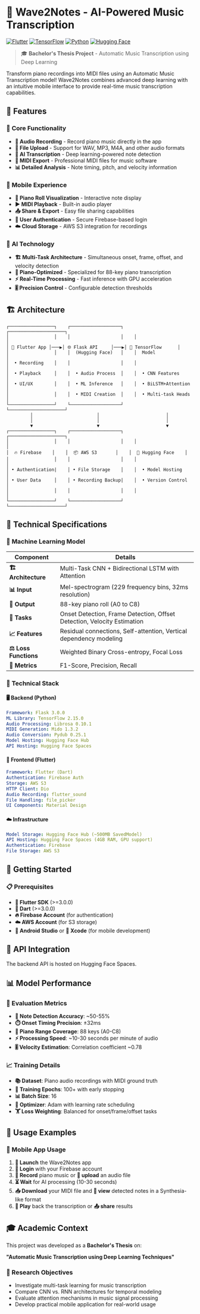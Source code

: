 # 🎵 Wave2Notes - AI-Powered Music Transcription

[![Flutter](https://img.shields.io/badge/Flutter-02569B?style=for-the-badge&logo=flutter&logoColor=white)](https://flutter.dev/)
[![TensorFlow](https://img.shields.io/badge/TensorFlow-FF6F00?style=for-the-badge&logo=tensorflow&logoColor=white)](https://tensorflow.org/)
[![Python](https://img.shields.io/badge/Python-3776AB?style=for-the-badge&logo=python&logoColor=white)](https://python.org/)
[![Hugging Face](https://img.shields.io/badge/%F0%9F%A4%97%20Hugging%20Face-FFD21E?style=for-the-badge)](https://huggingface.co/)

> 🎓 **Bachelor's Thesis Project** - Automatic Music Transcription using Deep Learning

Transform piano recordings into MIDI files using an Automatic Music Transcription model! Wave2Notes combines advanced deep learning with an intuitive mobile interface to provide real-time music transcription capabilities.

## 🌟 Features

### 🎹 **Core Functionality**
- **🎤 Audio Recording** - Record piano music directly in the app
- **📁 File Upload** - Support for WAV, MP3, M4A, and other audio formats
- **🤖 AI Transcription** - Deep learning-powered note detection
- **🎼 MIDI Export** - Professional MIDI files for music software
- **📊 Detailed Analysis** - Note timing, pitch, and velocity information

### 📱 **Mobile Experience**
- **🎨 Piano Roll Visualization** - Interactive note display
- **▶️ MIDI Playback** - Built-in audio player
- **📤 Share & Export** - Easy file sharing capabilities
- **🔐 User Authentication** - Secure Firebase-based login
- **☁️ Cloud Storage** - AWS S3 integration for recordings

### 🧠 **AI Technology**
- **🏗️ Multi-Task Architecture** - Simultaneous onset, frame, offset, and velocity detection
- **🎯 Piano-Optimized** - Specialized for 88-key piano transcription
- **⚡ Real-Time Processing** - Fast inference with GPU acceleration
- **🎚️ Precision Control** - Configurable detection thresholds

## 🏗️ Architecture

```
┌─────────────────┐    ┌───────────────────┐    ┌─────────────────────┐
│                 │    │                   │    │                     │
│ 📱 Flutter App │───▶│ 🌐 Flask API     │───▶│ 🧠 TensorFlow      │
│                 │    │  (Hugging Face)   │    │  Model              │
│  • Recording    │    │                   │    │                     │
│  • Playback     │    │  • Audio Process  │    │  • CNN Features     │
│  • UI/UX        │    │  • ML Inference   │    │  • BiLSTM+Attention │
│                 │    │  • MIDI Creation  │    │  • Multi-task Heads │
└─────────────────┘    └───────────────────┘    └─────────────────────┘
         │                        │                         │
         │                        │                         │
         ▼                        ▼                         ▼
┌─────────────────┐    ┌───────────────────┐    ┌─────────────────────┐
│                 │    │                   │    │                     │
│  🔥 Firebase    │    │  📦 AWS S3       │    │  🤗 Hugging Face    │
│                 │    │                   │    │                     │
│ • Authentication|    │ • File Storage    │    │  • Model Hosting    │
│ • User Data     │    │ • Recording Backup|    │  • Version Control  │
│                 │    │                   │    │                     │
└─────────────────┘    └───────────────────┘    └─────────────────────┘
```

## 🔬 Technical Specifications

### 🎯 **Machine Learning Model**

| Component | Details |
|-----------|---------|
| **🏗️ Architecture** | Multi-Task CNN + Bidirectional LSTM with Attention |
| **📊 Input** | Mel-spectrogram (229 frequency bins, 32ms resolution) |
| **🎹 Output** | 88-key piano roll (A0 to C8) |
| **🎯 Tasks** | Onset Detection, Frame Detection, Offset Detection, Velocity Estimation |
| **📈 Features** | Residual connections, Self-attention, Vertical dependency modeling |
| **⚖️ Loss Functions** | Weighted Binary Cross-entropy, Focal Loss |
| **📏 Metrics** | F1-Score, Precision, Recall |

### 🔧 **Technical Stack**

#### **🖥️ Backend (Python)**
```yaml
Framework: Flask 3.0.0
ML Library: TensorFlow 2.15.0
Audio Processing: Librosa 0.10.1
MIDI Generation: Mido 1.3.2
Audio Conversion: Pydub 0.25.1
Model Hosting: Hugging Face Hub
API Hosting: Hugging Face Spaces
```

#### **📱 Frontend (Flutter)**
```yaml
Framework: Flutter (Dart)
Authentication: Firebase Auth
Storage: AWS S3
HTTP Client: Dio
Audio Recording: flutter_sound
File Handling: file_picker
UI Components: Material Design
```

#### **☁️ Infrastructure**
```yaml
Model Storage: Hugging Face Hub (~500MB SavedModel)
API Hosting: Hugging Face Spaces (4GB RAM, GPU support)
Authentication: Firebase
File Storage: AWS S3
```

## 🚀 Getting Started

### 📋 **Prerequisites**

- **📱 Flutter SDK** (>=3.0.0)
- **🎯 Dart** (>=3.0.0)
- **🔥 Firebase Account** (for authentication)
- **☁️ AWS Account** (for S3 storage)
- **📱 Android Studio** or **🍎 Xcode** (for mobile development)

## 🔗 **API Integration**

The backend API is hosted on Hugging Face Spaces.

## 📊 **Model Performance**

### **🎯 Evaluation Metrics**
- **🎵 Note Detection Accuracy**: ~50-55%
- **⏱️ Onset Timing Precision**: ±32ms
- **🎹 Piano Range Coverage**: 88 keys (A0-C8)
- **⚡ Processing Speed**: ~10-30 seconds per minute of audio
- **🎚️ Velocity Estimation**: Correlation coefficient ~0.78

### **📈 Training Details**
- **📚 Dataset**: Piano audio recordings with MIDI ground truth
- **🔄 Training Epochs**: 100+ with early stopping
- **📊 Batch Size**: 16
- **🎯 Optimizer**: Adam with learning rate scheduling
- **🏋️ Loss Weighting**: Balanced for onset/frame/offset tasks

## 🧪 **Usage Examples**

### **📱 Mobile App Usage**
1. **🚀 Launch** the Wave2Notes app
2. **🔐 Login** with your Firebase account
3. **🎤 Record** piano music or **📁 upload** an audio file
4. **⏳ Wait** for AI processing (10-30 seconds)
5. **📥 Download** your MIDI file and **👀 view** detected notes in a Synthesia-like format
6. **🎵 Play** back the transcription or **📤 share** results

## 🎓 **Academic Context**

This project was developed as a **Bachelor's Thesis** on:

**"Automatic Music Transcription using Deep Learning Techniques"**

### **🎯 Research Objectives**
- Investigate multi-task learning for music transcription
- Compare CNN vs. RNN architectures for temporal modeling
- Evaluate attention mechanisms in music signal processing
- Develop practical mobile application for real-world usage
